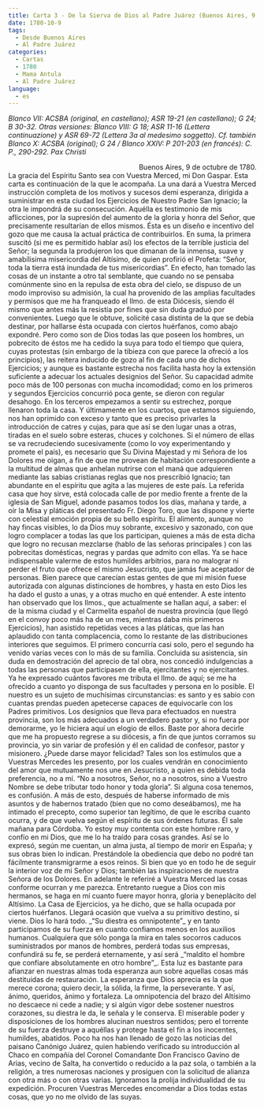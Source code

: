 ```yaml
---
title: Carta 3 - De la Sierva de Dios al Padre Juárez (Buenos Aires, 9 de octubre de 1780).
date: 1780-10-9
tags:
  - Desde Buenos Aires
  - Al Padre Juárez
categories:
  - Cartas
  - 1780
  - Mama Antula
  - Al Padre Juárez
language:
  - es
---
```

_Blanco VII: ACSBA (original, en castellano); ASR 19-21 (en castellano); G 24; B 30-32. Otras versiones: Blanco VIII: G 18; ASR 11-16 (Lettera continuazione) y ASR 69-72 (Lettera 3a al medesimo soggetto).
Cf. también Blanco X: ACSBA (original); G 24 / Blanco XXIV: P 201-203 (en francés): C. P., 290-292.
Pax Christi_
<div align="right">
Buenos Aires, 9 de octubre de 1780.
</div>
La gracia del Espíritu Santo sea con Vuestra Merced, mi Don Gaspar.
Esta carta es continuación de la que le acompaña.
La una dará a Vuestra Merced instrucción completa de los motivos y sucesos demi esperanza, dirigida a suministrar en esta ciudad los Ejercicios de Nuestro Padre San Ignacio; la otra le impondrá de su consecución.
Aquélla es testimonio de mis aflicciones, por la supresión del aumento de la gloria y honra del Señor, que precisamente resultarían de ellos mismos. Ésta es un diseño e incentivo del gozo que me causa la actual práctica de contribuirlos. En suma, la primera suscitó (si me es permitido hablar así) los efectos de la terrible justicia del Señor; la segunda la produjeron los que dimanan de la inmensa, suave y amabílisima misericordia del Altísimo, de quien profirió el Profeta: “Señor, toda la tierra está inundada de tus misericordias”.
En efecto, han tomado las cosas de un instante a otro tal semblante, que cuando no se pensaba comúnmente sino en la repulsa de esta obra del cielo, se dispuso de un modo improviso su admisión, la cual ha provenido de las amplias facultades y permisos que me ha franqueado el Ilmo. de esta Diócesis, siendo él mismo que antes más la resistía por fines que sin duda graduó por convenientes.
Luego que le obtuve, solicité casa distinta de la que se debía destinar, por hallarse ésta ocupada con ciertos huérfanos, como abajo expondré. Pero como son de Dios todas las que poseen los hombres, un pobrecito de éstos me ha cedido la suya para todo el tiempo que quiera, cuyas protestas (sin embargo de la tibieza con que parece la ofreció a los principios), las reitera inducido de gozo al fin de cada uno de dichos Ejercicios; y aunque es bastante estrecha nos facilita hasta hoy la extensión suficiente a adecuar los actuales designios del Señor. Su capacidad admite poco más de 100 personas con mucha incomodidad; como en los primeros y segundos Ejercicios concurrió poca gente, se dieron con regular desahogo. En los terceros empezamos a sentir su estrechez, porque llenaron toda la casa. Y últimamente en los cuartos, que estamos siguiendo, nos han oprimido con exceso y tanto que es preciso privarles la introducción de catres y cujas, para que así se den lugar unas a otras, tiradas en el suelo sobre esteras, chuces y colchones. Si el número de ellas se va recrudeciendo sucesivamente (como lo voy experimentando y promete el país), es necesario que Su Divina Majestad y mi Señora de los Dolores me oigan, a fin de que me provean de habitación correspondiente a la multitud de almas que anhelan nutrirse con el maná que adquieren mediante las sabias cristianas reglas que nos prescribió Ignacio; tan abundante en el espíritu que agita a las mujeres de este país. La referida casa que hoy sirve, está colocada calle de por medio frente a frente de la iglesia de San Miguel, adonde pasamos todos los días, mañana y tarde, a oír la Misa y pláticas del presentado Fr. Diego Toro, que las dispone y vierte con celestial emoción propia de su bello espíritu.
El alimento, aunque no hay fincas visibles, lo da Dios muy sobrante, excesivo y sazonado, con que logro complacer a todas las que los participan, quienes a más de esta dicha que logro no recusan mezclarse (hablo de las señoras principales ) con las pobrecitas domésticas, negras y pardas que admito con ellas. Ya se hace indispensable valerme de estos humildes arbitrios, para no malograr ni perder el fruto que ofrece el mismo Jesucristo, que jamás fue aceptador de personas.
Bien parece que carecían estas gentes de que mi misión fuese autorizada con algunas distinciones de hombres, y hasta en esto Dios les ha dado el gusto a unas, y a otras mucho en qué entender. A este intento han observado que los Ilmos., que actualmente se hallan aquí, a saber: el de la misma ciudad y el Carmelita español de nuestra provincia (que llegó en el convoy poco más ha de un mes, mientras daba mis primeros Ejercicios), han asistido repetidas veces a las pláticas, que las han aplaudido con tanta complacencia, como lo restante de las distribuciones interiores que seguimos. El primero concurría casi solo, pero el segundo ha venido varias veces con lo más de su familia. Concluida su asistencia, sin duda en demostración del aprecio de tal obra, nos concedió indulgencias a todas las personas que participasen de ella, ejercitantes y no ejercitantes.
Ya he expresado cuántos favores me tributa el Ilmo. de aquí; se me ha ofrecido a cuanto yo disponga de sus facultades y persona en lo posible. El nuestro es un sujeto de muchísimas circunstancias: es santo y es sabio con cuantas prendas pueden apetecerse capaces de equivocarle con los Padres primitivos. Los designios que lleva para efectuados en nuestra provincia, son los más adecuados a un verdadero pastor y, si no fuera por demorarme, yo le hiciera aquí un elogio de ellos. Baste por ahora decirle que me ha propuesto regrese a su diócesis, a fin de que juntos corramos su provincia, yo sin variar de profesión y él en calidad de confesor, pastor y misionero. ¿Puede darse mayor felicidad? Tales son los estímulos que a Vuestras Mercedes les presento, por los cuales vendrán en conocimiento del amor que mutuamente nos une en Jesucristo, a quien es debida toda preferencia, no a mí. “No a nosotros, Señor, no a nosotros, sino a Vuestro Nombre se debe tributar todo honor y toda gloria”. Si alguna cosa tenemos, es confusión.
A más de esto, después de haberse informado de mis asuntos y de habernos tratado (bien que no como deseábamos), me ha intimado el precepto, como superior tan legítimo, de que le escriba cuanto ocurra, y de que vuelva según el espíritu de sus órdenes futuras. Él sale mañana para Córdoba. Yo estoy muy contenta con este hombre raro, y confío en mi Dios, que me lo ha traído para cosas grandes. Así se lo expresó, según me cuentan, un alma justa, al tiempo de morir en España; y sus obras bien lo indican.
Prestándole la obediencia que debo no podré tan fácilmente transmigrarme a esos reinos. Si bien que yo en todo he de seguir la interior voz de mi Señor y Dios; también las inspiraciones de nuestra Señora de los Dolores. En adelante le referiré a Vuestra Merced las cosas conforme ocurran y me parezca. Entretanto ruegue a Dios con mis hermanos, se haga en mí cuanto fuere mayor honra, gloria y beneplácito del Altísimo.
La Casa de Ejercicios, ya he dicho, que se halla ocupada por ciertos huérfanos. Llegará ocasión que vuelva a su primitivo destino, si viene. Dios lo hará todo. _“Su diestra es omnipotente”_ y en tanto participamos de su fuerza en cuanto confiamos menos en los auxilios humanos. Cualquiera que sólo ponga la mira en tales socorros caducos suministrados por manos de hombres, perderá todas sus empresas, confundirá su fe, se perderá eternamente, y así será _“maldito el hombre que confiare absolutamente en otro hombre”_.
Esta luz es bastante para afianzar en nuestras almas toda esperanza aun sobre aquellas cosas más destituidas de restauración. La esperanza que Dios aprecia es la que merece corona; quiero decir, la sólida, la firme, la perseverante.
Y así, ánimo, queridos, ánimo y fortaleza. La omnipotencia del brazo del Altísimo no descaece ni cede a nadie; y si algún vigor debe sostener nuestros corazones, su diestra le da, le señala y le conserva. El miserable poder y disposiciones de los hombres alucinan nuestros sentidos; pero el torrente de su fuerza destruye a aquéllas y protege hasta el fin a los inocentes, humildes, abatidos.
Poco ha nos han llenado de gozo las noticias del paisano Canónigo Juárez, quien habiendo verificado su introducción al Chaco en compañía del Coronel Comandante Don Francisco Gavino de Arias, vecino de Salta, ha convertido o reducido a la paz sola, o también a la religión, a tres numerosas naciones y prosiguen con la solicitud de alianza con otra más o con otras varias.
Ignoramos la prolija individualidad de su expedición. Procuren Vuestras Mercedes encomendar a Dios todas estas cosas, que yo no me olvido de las suyas.
